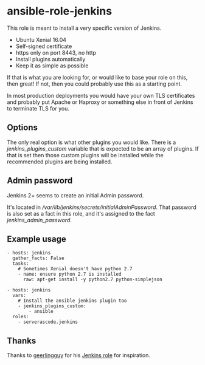 # ansible-role-jenkins

This role is meant to install a very specific version of Jenkins. 

* Ubuntu Xenial 16.04
* Self-signed certificate
* https only on port 8443, no http
* Install plugins automatically
* Keep it as simple as possible

If that is what you are looking for, or would like to base your role on this, then great! If not, then you could probably use this as a starting point.

In most production deployments you would have your own TLS certificates and probably put Apache or Haproxy or something else in front of Jenkins to terminate TLS for you.

## Options

The only real option is what other plugins you would like. There is a *jenkins_plugins_custom* variable that is expected to be an array of plugins. If that is set then those custom plugins will be installed while the recommended plugins are being installed.

## Admin password

Jenkins 2+ seems to create an initial Admin password.

It's located in */var/lib/jenkins/secrets/initialAdminPassword*. That password is also set as a fact in this role, and it's assigned to the fact *jenkins_admin_password*.

## Example usage

```
- hosts: jenkins
  gather_facts: False
  tasks:
    # Sometimes Xenial doesn't have python 2.7
    - name: ensure python 2.7 is installed
      raw: apt-get install -y python2.7 python-simplejson

- hosts: jenkins
  vars:
    # Install the ansible jenkins plugin too
    - jenkins_plugins_custom:
        - ansible
  roles:
    - serverascode.jenkins
```

## Thanks

Thanks to [geerlingguy](https://github.com/geerlingguy) for his [Jenkins role](https://github.com/geerlingguy/ansible-role-jenkins) for inspiration.
